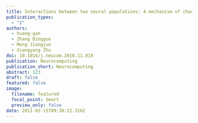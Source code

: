```yaml
---
title: Interactions between two neural populations: A mechanism of chaos and oscillation in neural mass model
publication_types:
  - "2"
authors:
  - huang-gan
  - Zhang Dingguo
  - Meng Jiangjun
  - Xiangyang Zhu
doi: 10.1016/j.neucom.2010.11.019
publication: Neurocomputing
publication_short: Neurocomputing
abstract: 123
draft: false
featured: false
image:
  filename: featured
  focal_point: Smart
  preview_only: false
date: 2011-02-15T09:38:21.316Z
---
```

